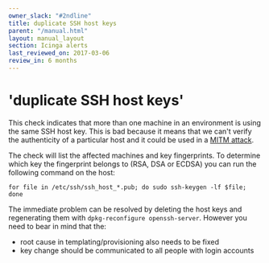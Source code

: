 ```yaml
---
owner_slack: "#2ndline"
title: duplicate SSH host keys
parent: "/manual.html"
layout: manual_layout
section: Icinga alerts
last_reviewed_on: 2017-03-06
review_in: 6 months
---
```


# 'duplicate SSH host keys'

This check indicates that more than one machine in an environment is
using the same SSH host key. This is bad because it means that we can't
verify the authenticity of a particular host and it could be used in a
[MITM attack](http://en.wikipedia.org/wiki/Man-in-the-middle_attack).

The check will list the affected machines and key fingerprints. To
determine which key the fingerprint belongs to (RSA, DSA or ECDSA) you
can run the following command on the host:

    for file in /etc/ssh/ssh_host_*.pub; do sudo ssh-keygen -lf $file; done

The immediate problem can be resolved by deleting the host keys and
regenerating them with `dpkg-reconfigure openssh-server`. However you
need to bear in mind that the:

-   root cause in templating/provisioning also needs to be fixed
-   key change should be communicated to all people with login accounts

